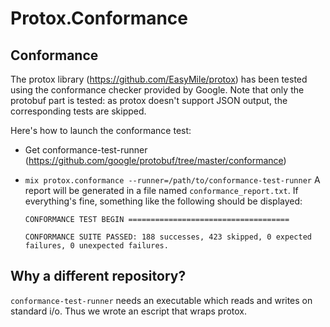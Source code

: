# Protox.Conformance

## Conformance

The protox library (https://github.com/EasyMile/protox) has been tested using the conformance checker provided by Google.
Note that only the protobuf part is tested: as protox doesn't support JSON
output, the corresponding tests are skipped.

Here's how to launch the conformance test:

* Get conformance-test-runner (https://github.com/google/protobuf/tree/master/conformance)
* `mix protox.conformance --runner=/path/to/conformance-test-runner`
  A report will be generated in a file named `conformance_report.txt`.
  If everything's fine, something like the following should be displayed:

  ```
  CONFORMANCE TEST BEGIN ====================================

  CONFORMANCE SUITE PASSED: 188 successes, 423 skipped, 0 expected failures, 0 unexpected failures.
  ```
  
## Why a different repository?

`conformance-test-runner` needs an executable which reads and writes on standard i/o. Thus we wrote an escript that wraps protox.

